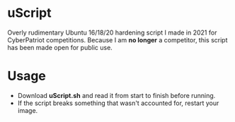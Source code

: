 # uScript
Overly rudimentary Ubuntu 16/18/20 hardening script I made in 2021 for CyberPatriot competitions. Because I am **no longer** a competitor, this script has been made open for public use.

# Usage
- Download **uScript.sh** and read it from start to finish before running.
- If the script breaks something that wasn't accounted for, restart your image. 
